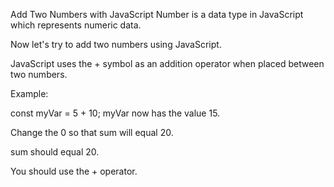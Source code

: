 Add Two Numbers with JavaScript
Number is a data type in JavaScript which represents numeric data.

Now let's try to add two numbers using JavaScript.

JavaScript uses the + symbol as an addition operator when placed between two numbers.

Example:

const myVar = 5 + 10;
myVar now has the value 15.

Change the 0 so that sum will equal 20.

sum should equal 20.

You should use the + operator.